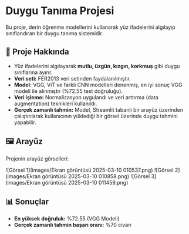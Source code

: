 # Duygu Tanıma Projesi

Bu proje, derin öğrenme modellerini kullanarak yüz ifadelerini algılayıp sınıflandıran bir duygu tanıma sistemidir.

## 📌 Proje Hakkında
- Yüz ifadelerini algılayarak **mutlu, üzgün, kızgın, korkmuş** gibi duygu sınıflarına ayırır.
- **Veri seti:** FER2013 veri setinden faydalanılmıştır.
- **Model:** VGG, ViT ve farklı CNN modelleri denenmiş, en iyi sonuç VGG modeli ile alınmıştır (%72.55 test doğruluğu).
- **Veri işleme:** Normalizasyon uygulandı ve veri arttırma (data augmentation) teknikleri kullanıldı.
- **Gerçek zamanlı tahmin:** Model, Streamlit tabanlı bir arayüz üzerinden çalıştırılarak kullanıcının yüklediği bir görsel üzerinde duygu tahmini yapabilir.

## 🖼 Arayüz 
Projenin arayüz görselleri:

![Görsel 1](images/Ekran görüntüsü 2025-03-10 010537.png)
![Görsel 2](images/Ekran görüntüsü 2025-03-10 010858.png)
![Görsel 3](images/Ekran görüntüsü 2025-03-10 011459.png)

## 📊 Sonuçlar
- **En yüksek doğruluk:** %72.55 (VGG Modeli)
- **Gerçek zamanlı tahmin başarı oranı:** %70 civarı

